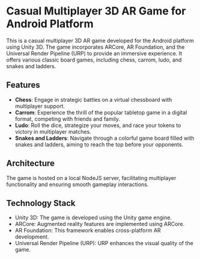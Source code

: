 # Casual Multiplayer 3D AR Game for Android Platform

This is a casual multiplayer 3D AR game developed for the Android platform using Unity 3D. The game incorporates ARCore, AR Foundation, and the Universal Render Pipeline (URP) to provide an immersive experience. It offers various classic board games, including chess, carrom, ludo, and snakes and ladders.

## Features

- **Chess**: Engage in strategic battles on a virtual chessboard with multiplayer support.
- **Carrom**: Experience the thrill of the popular tabletop game in a digital format, competing with friends and family.
- **Ludo**: Roll the dice, strategize your moves, and race your tokens to victory in multiplayer matches.
- **Snakes and Ladders**: Navigate through a colorful game board filled with snakes and ladders, aiming to reach the top before your opponents.

## Architecture

The game is hosted on a local NodeJS server, facilitating multiplayer functionality and ensuring smooth gameplay interactions.

## Technology Stack

- Unity 3D: The game is developed using the Unity game engine.
- ARCore: Augmented reality features are implemented using ARCore.
- AR Foundation: This framework enables cross-platform AR development.
- Universal Render Pipeline (URP): URP enhances the visual quality of the game.

